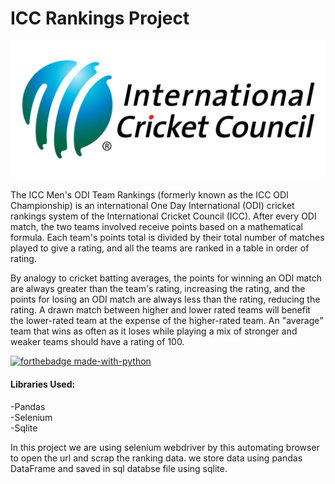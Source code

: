 # ICC Rankings Project

![ICClogo.jpg](https://github.com/Kamesh-Mishra/ICC-Rankings/blob/main/image/ICClogo.jpg)

<p>The ICC Men's ODI Team Rankings (formerly known as the ICC ODI Championship) is an international One Day International (ODI) cricket rankings system of the International Cricket Council (ICC). After every ODI match, the two teams involved receive points based on a mathematical formula. Each team's points total is divided by their total number of matches played to give a rating, and all the teams are ranked in a table in order of rating.

By analogy to cricket batting averages, the points for winning an ODI match are always greater than the team's rating, increasing the rating, and the points for losing an ODI match are always less than the rating, reducing the rating. A drawn match between higher and lower rated teams will benefit the lower-rated team at the expense of the higher-rated team. An "average" team that wins as often as it loses while playing a mix of stronger and weaker teams should have a rating of 100.</p>

[![forthebadge made-with-python](http://ForTheBadge.com/images/badges/made-with-python.svg)](https://www.python.org/)

#### Libraries Used:
<P>
-Pandas<br>
-Selenium<br>
-Sqlite<br>
</p>    

<p>
    In this project we are using selenium webdriver by this automating browser to open the url and scrap the ranking data. we store data using pandas DataFrame and saved in sql databse file using sqlite. 
    
</p>
